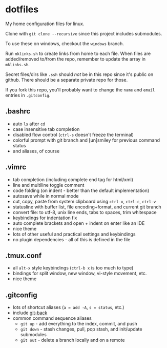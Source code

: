 dotfiles
========

My home configuration files for linux.

Clone with `git clone --recursive` since this project includes submodules.

To use these on windows, checkout the `windows` branch.

Run `mklinks.sh` to create links from home to each file.
When files are added/removed to/from the repo, remember to update the array
in `mklinks.sh`.

Secret files/dirs like `.ssh` should *not* be in this repo since it's public on
github. There should be a separate private repo for those.

If you fork this repo, you'll probably want to change the `name` and `email`
entries in `.gitconfig`.

.bashrc
-------
- auto `ls` after `cd`
- case insensitive tab completion
- disabled flow control (`ctrl-s` doesn't freeze the terminal)
- colorful prompt with git branch and [un]smiley for previous command status
- and aliases, of course

.vimrc
------
- tab completion (including complete end tag for html/xml)
- line and multiline toggle comment
- code folding (on indent - better than the default implementation)
- autosave while in normal mode
- cut, copy, paste from system clipboard using `ctrl-x`, `ctrl-c`, `ctrl-v`
- statusline with buffer list, file encoding+format, and current git branch
- convert file: to utf-8, unix line ends, tabs to spaces, trim whitespace
- keybindings for indentation fix
- auto complete brackets and open + indent on enter like an IDE
- nice theme
- lots of other useful and practical settings and keybindings
- no plugin dependencies - all of this is defined in the file

.tmux.conf
----------
- all `alt-x` style keybindings (`ctrl-b x` is too much to type)
- bindings for split window, new window, vi-style movement, etc.
- nice theme

.gitconfig
----------
- lots of shortcut aliases (`a = add -A`, `s = status`, etc.)
- include [git-back](https://github.com/tylerbrazier/git-back)
- common command sequence aliases
  - `git up`   - add everything to the index, commit, and push
  - `git down` - stash changes, pull, pop stash, and init/update submodules
  - `git out`  - delete a branch locally and on a remote

